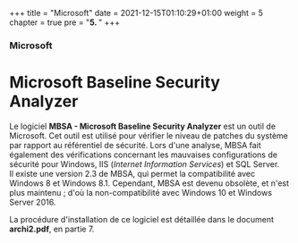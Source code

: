 +++
title = "Microsoft"
date = 2021-12-15T01:10:29+01:00
weight = 5
chapter = true
pre = "<b>5. </b>"
+++

### Microsoft

# Microsoft Baseline Security Analyzer

Le logiciel **MBSA - Microsoft Baseline Security Analyzer** est un outil
de Microsoft. Cet outil est utilisé pour vérifier le niveau de patches
du système par rapport au référentiel de sécurité. Lors d'une analyse,
MBSA fait également des vérifications concernant les mauvaises
configurations de sécurité pour Windows, IIS (*Internet Information
Services*) et SQL Server.\
Il existe une version 2.3 de MBSA, qui permet la compatibilité avec
Windows 8 et Windows 8.1. Cependant, MBSA est devenu obsolète, et n'est
plus maintenu ; d'où la non-compatibilité avec Windows 10 et Windows
Server 2016.

La procédure d'installation de ce logiciel est détaillée dans le
document **archi2.pdf**, en partie 7.